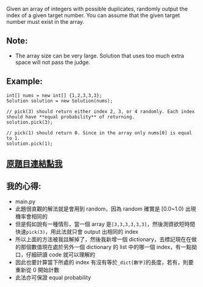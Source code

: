 Given an array of integers with possible duplicates, randomly output the index of a given target number. You can assume that the given target number must exist in the array.

## Note:
* The array size can be very large. Solution that uses too much extra space will not pass the judge.

## Example:

	int[] nums = new int[] {1,2,3,3,3};
	Solution solution = new Solution(nums);

	// pick(3) should return either index 2, 3, or 4 randomly. Each index should have **equal probability** of returning.
	solution.pick(3);

	// pick(1) should return 0. Since in the array only nums[0] is equal to 1.
	solution.pick(1);

## [原題目連結點我](https://leetcode.com/problems/random-pick-index/)

## 我的心得:
* main.py
* 此題很直觀的解法就是會用到 random，因為 random 確實是 [0.0~1.0) 出現機率會相同的
* 但是假如說有一種情形，當一個 array 是`[3,3,3,3,3,3]`，然後測資欲短時間快速`pick(3)`，用此法就只會 output 出相同的 index
* 所以上面的方法被我註解掉了，然後我新增一個 dictionary，去標記現在在做的那個數值現在處於另外一個 dictionary 的 list 中的哪一個 index，有一點拗口，仔細研讀 code 就可以理解的
* 因此也要計算當下所處的 index 有沒有等於`_dict[數字]`的長度，若有，則要重新從 0 開始計數
* 此法亦可保證 equal probability
